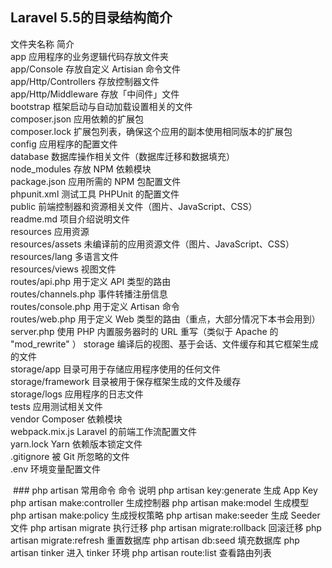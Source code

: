 ## 					Laravel 5.5的目录结构简介

  文件夹名称               	                        简介                                      
  app                 	                        应用程序的业务逻辑代码存放文件夹                        
  app/Console         	                        存放自定义 Artisian 命令文件                     
  app/Http/Controllers	                        存放控制器文件                                 
  app/Http/Middleware 	                        存放「中间件」文件                               
  bootstrap           	                        框架启动与自动加载设置相关的文件                        
  composer.json       	                        应用依赖的扩展包                                
  composer.lock       	                        扩展包列表，确保这个应用的副本使用相同版本的扩展包               
  config              	                        应用程序的配置文件                               
  database            	                        数据库操作相关文件（数据库迁移和数据填充）                   
  node_modules        	存放 NPM 依赖模块                             
  package.json        	应用所需的 NPM 包配置文件                         
  phpunit.xml         	测试工具 PHPUnit 的配置文件                      
  public              	前端控制器和资源相关文件（图片、JavaScript、CSS）         
  readme.md           	项目介绍说明文件                                
  resources           	应用资源                                    
  resources/assets    	未编译前的应用资源文件（图片、JavaScript、CSS）          
  resources/lang      	多语言文件                                   
  resources/views     	视图文件                                    
  routes/api.php      	用于定义 API 类型的路由                          
  routes/channels.php 	事件转播注册信息                                
  routes/console.php  	用于定义 Artisan 命令                         
  routes/web.php      	用于定义 Web 类型的路由（重点，大部分情况下本书会用到）          
  server.php          	使用 PHP 内置服务器时的 URL 重写（类似于 Apache 的 "mod_rewrite" ）
  storage             	编译后的视图、基于会话、文件缓存和其它框架生成的文件              
  storage/app         	目录可用于存储应用程序使用的任何文件                      
  storage/framework   	目录被用于保存框架生成的文件及缓存                       
  storage/logs        	应用程序的日志文件                               
  tests               	应用测试相关文件                                
  vendor              	Composer 依赖模块                           
  webpack.mix.js      	Laravel 的前端工作流配置文件                      
  yarn.lock           	Yarn 依赖版本锁定文件                           
  .gitignore          	被 Git 所忽略的文件                            
  .env                	环境变量配置文件                 
  
  
  
  ### php artisan 常用命令
  命令	                    说明
php artisan key:generate	生成 App Key
php artisan make:controller	生成控制器
php artisan make:model	生成模型
php artisan make:policy	生成授权策略
php artisan make:seeder	生成 Seeder 文件
php artisan migrate	执行迁移
php artisan migrate:rollback	回滚迁移
php artisan migrate:refresh	重置数据库
php artisan db:seed	填充数据库
php artisan tinker	进入 tinker 环境
php artisan route:list	查看路由列表
